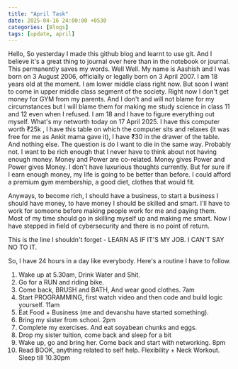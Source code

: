 ```yaml
---
title: "April Task"
date: 2025-04-16 24:00:00 +0530
categories: [Blogs]
tags: [update, april]
---
```

Hello, So yesterday I made this github blog and learnt to use git. And I believe it's a great thing to journal over here than in the notebook or journal. This permanently saves my words. Well Well. My name is Aashish and I was born on 3 August 2006, officially or legally born on 3 April 2007. I am 18 years old at the moment. I am lower middle class right now. But soon I want to come in upper middle class segment of the society. Right now I don't get money for GYM from my parents. And I don't and will not blame for my circumstances but I will blame them for making me study science in class 11 and 12 even when I refused. I am 18 and I have to figure everything out myself. What's my networth today on 17 April 2025. I have this computer worth ₹25k , I have this table on which the computer sits and relaxes (it was free for me as Ankit mama gave it), I have ₹30 in the drawer of the table. And nothing else. The question is do I want to die in the same way. Probably not. I want to be rich enough that I never have to think about not having enough money. Money and Power are co-related. Money gives Power and Power gives Money. I don't have luxurious thoughts currently. But for sure if I earn enough money, my life is going to be better than before. I could afford a premium gym membership, a good diet, clothes that would fit.

Anyways, to become rich, I should have a business, to start a business I should have money, to have money I should be skilled and smart. I'll have to work for someone before making people work for me and paying them. Most of my time should go in skilling myself up and making me smart. Now I have stepped in field of cybersecurity and there is no point of return. 

This is the line I shouldn't forget - LEARN AS IF IT'S MY JOB. I CAN'T SAY NO TO IT.

So, I have 24 hours in a day like everybody. Here's a routine I have to follow.
1. Wake up at 5.30am, Drink Water and Shit.
2. Go for a RUN and riding bike.
3. Come back, BRUSH and BATH, And wear good clothes. 7am
4. Start PROGRAMMING, first watch video and then code and build logic yourself. 11am
5. Eat Food + Business (me and devanshu have started something).
6. Bring my sister from school. 2pm
7. Complete my exercises. And eat soyabean chunks and eggs. 
8. Drop my sister tuition, come back and sleep for a bit
9. Wake up, go and bring her. Come back and start with networking. 8pm
10. Read BOOK, anything related to self help. Flexibility + Neck Workout. Sleep till 10.30pm